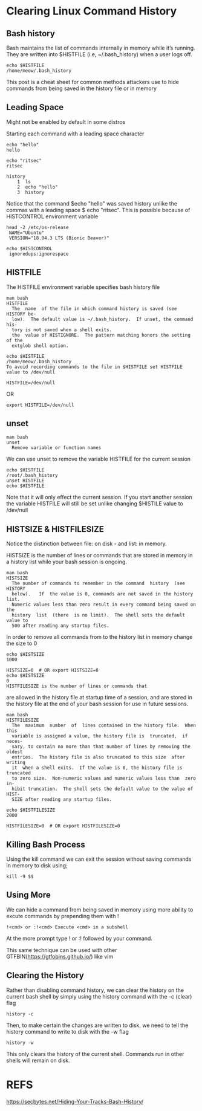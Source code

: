 # Clearing Linux Command History
## Bash history
Bash maintains the list of commands internally in memory while it’s running. They are written into $HISTFILE (i.e, ~/.bash_history) when a user logs off.

```console
echo $HISTFILE           
/home/meow/.bash_history
```

This post is a cheat sheet for common methods attackers use to hide commands from being saved in the history file or in memory

## Leading Space
Might not be enabled by default in some distros

Starting each command with a leading space character

```console
echo "hello"
hello
```

```console
echo "ritsec"
ritsec
```

```console
history 
    1  ls
    2  echo "hello"
    3  history 
```
    
Notice that the command $echo "hello" was saved history unlike the commas with a leading space $ echo "ritsec". This is possible because of HISTCONTROL environment variable

```console
head -2 /etc/os-release
 NAME="Ubuntu" 
 VERSION="18.04.3 LTS (Bionic Beaver)"
```

```console
echo $HISTCONTROL
 ignoredups:ignorespace
```

## HISTFILE
The HISTFILE environment variable specifies bash history file

```console
man bash
HISTFILE
  The  name  of the file in which command history is saved (see HISTORY be‐
  low).  The default value is ~/.bash_history.  If unset, the command  his‐
  tory is not saved when a shell exits.
  the  value of HISTIGNORE.  The pattern matching honors the setting of the
  extglob shell option.
```

```console
echo $HISTFILE
/home/meow/.bash_history
To avoid recording commands to the file in $HISTFILE set HISTFILE value to /dev/null
```
```console
HISTFILE=/dev/null
```
OR
```console
export HISTFILE=/dev/null
```

## unset
```console
man bash
unset
  Remove variable or function names
```
We can use unset to remove the variable HISTFILE for the current session

```console
echo $HISTFILE
/root/.bash_history
unset HISTFILE
echo $HISTFILE
```
Note that it will only effect the current session. If you start another session the variable HISTFILE will still be set unlike changing $HISTILE value to /dev/null

## HISTSIZE & HISTFILESIZE
Notice the distinction between file: on disk - and list: in memory.

HISTSIZE is the number of lines or commands that are stored in memory in a history list while your bash session is ongoing.

```console
man bash
HISTSIZE
  The number of commands to remember in the command  history  (see  HISTORY
  below).   If  the value is 0, commands are not saved in the history list.
  Numeric values less than zero result in every command being saved on  the
  history  list  (there  is no limit).  The shell sets the default value to
  500 after reading any startup files.
```

In order to remove all commands from to the history list in memory change the size to 0

```console
echo $HISTSIZE
1000
```
```console
HISTSIZE=0  # OR export HISTSIZE=0
echo $HISTSIZE
0
HISTFILESIZE is the number of lines or commands that
```

are allowed in the history file at startup time of a session, and
are stored in the history file at the end of your bash session for use in future sessions.
```console
man bash
HISTFILESIZE
  The  maximum  number  of  lines contained in the history file.  When this
  variable is assigned a value, the history file is  truncated,  if  neces‐
  sary, to contain no more than that number of lines by removing the oldest
  entries.  The history file is also truncated to this size  after  writing
  it  when a shell exits.  If the value is 0, the history file is truncated
  to zero size.  Non-numeric values and numeric values less than  zero  in‐
  hibit truncation.  The shell sets the default value to the value of HIST‐
  SIZE after reading any startup files.
```

```console
echo $HISTFILESIZE
2000
```
```console
HISTFILESIZE=0  # OR export HISTFILESIZE=0
```

## Killing Bash Process
Using the kill command we can exit the session without saving commands in memory to disk using;

```console
kill -9 $$
```

## Using More
We can hide a command from being saved in memory using more ability to excute commands by prepending them with !
```console
!<cmd> or :!<cmd> Execute <cmd> in a subshell
```
At the more prompt type ! or :! followed by your command.

This same technique can be used with other GTFBIN(https://gtfobins.github.io/) like vim

## Clearing the History
Rather than disabling command history, we can clear the history on the current bash shell by simply using the history command with the -c (clear) flag

```console
history -c
```
Then, to make certain the changes are written to disk, we need to tell the history command to write to disk with the -w flag

```console
history -w
```
This only clears the history of the current shell. Commands run in other shells will remain on disk.

# REFS
https://secbytes.net/Hiding-Your-Tracks-Bash-History/
